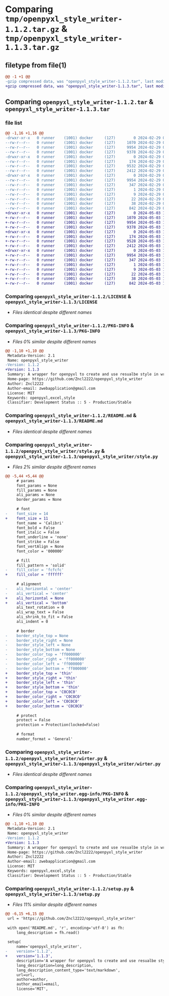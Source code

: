 # Comparing `tmp/openpyxl_style_writer-1.1.2.tar.gz` & `tmp/openpyxl_style_writer-1.1.3.tar.gz`

## filetype from file(1)

```diff
@@ -1 +1 @@
-gzip compressed data, was "openpyxl_style_writer-1.1.2.tar", last modified: Thu Feb 29 08:37:30 2024, max compression
+gzip compressed data, was "openpyxl_style_writer-1.1.3.tar", last modified: Fri May  3 17:13:10 2024, max compression
```

## Comparing `openpyxl_style_writer-1.1.2.tar` & `openpyxl_style_writer-1.1.3.tar`

### file list

```diff
@@ -1,16 +1,16 @@
-drwxr-xr-x   0 runner    (1001) docker     (127)        0 2024-02-29 08:37:30.222741 openpyxl_style_writer-1.1.2/
--rw-r--r--   0 runner    (1001) docker     (127)     1070 2024-02-29 08:37:17.000000 openpyxl_style_writer-1.1.2/LICENSE
--rw-r--r--   0 runner    (1001) docker     (127)     9954 2024-02-29 08:37:30.222741 openpyxl_style_writer-1.1.2/PKG-INFO
--rw-r--r--   0 runner    (1001) docker     (127)     9378 2024-02-29 08:37:17.000000 openpyxl_style_writer-1.1.2/README.md
-drwxr-xr-x   0 runner    (1001) docker     (127)        0 2024-02-29 08:37:30.218740 openpyxl_style_writer-1.1.2/openpyxl_style_writer/
--rw-r--r--   0 runner    (1001) docker     (127)      174 2024-02-29 08:37:17.000000 openpyxl_style_writer-1.1.2/openpyxl_style_writer/__init__.py
--rw-r--r--   0 runner    (1001) docker     (127)     9532 2024-02-29 08:37:17.000000 openpyxl_style_writer-1.1.2/openpyxl_style_writer/style.py
--rw-r--r--   0 runner    (1001) docker     (127)     2412 2024-02-29 08:37:17.000000 openpyxl_style_writer-1.1.2/openpyxl_style_writer/wirter.py
-drwxr-xr-x   0 runner    (1001) docker     (127)        0 2024-02-29 08:37:30.222741 openpyxl_style_writer-1.1.2/openpyxl_style_writer.egg-info/
--rw-r--r--   0 runner    (1001) docker     (127)     9954 2024-02-29 08:37:30.000000 openpyxl_style_writer-1.1.2/openpyxl_style_writer.egg-info/PKG-INFO
--rw-r--r--   0 runner    (1001) docker     (127)      347 2024-02-29 08:37:30.000000 openpyxl_style_writer-1.1.2/openpyxl_style_writer.egg-info/SOURCES.txt
--rw-r--r--   0 runner    (1001) docker     (127)        1 2024-02-29 08:37:30.000000 openpyxl_style_writer-1.1.2/openpyxl_style_writer.egg-info/dependency_links.txt
--rw-r--r--   0 runner    (1001) docker     (127)        9 2024-02-29 08:37:30.000000 openpyxl_style_writer-1.1.2/openpyxl_style_writer.egg-info/requires.txt
--rw-r--r--   0 runner    (1001) docker     (127)       22 2024-02-29 08:37:30.000000 openpyxl_style_writer-1.1.2/openpyxl_style_writer.egg-info/top_level.txt
--rw-r--r--   0 runner    (1001) docker     (127)       38 2024-02-29 08:37:30.222741 openpyxl_style_writer-1.1.2/setup.cfg
--rw-r--r--   0 runner    (1001) docker     (127)      842 2024-02-29 08:37:17.000000 openpyxl_style_writer-1.1.2/setup.py
+drwxr-xr-x   0 runner    (1001) docker     (127)        0 2024-05-03 17:13:10.660919 openpyxl_style_writer-1.1.3/
+-rw-r--r--   0 runner    (1001) docker     (127)     1070 2024-05-03 17:13:06.000000 openpyxl_style_writer-1.1.3/LICENSE
+-rw-r--r--   0 runner    (1001) docker     (127)     9954 2024-05-03 17:13:10.660919 openpyxl_style_writer-1.1.3/PKG-INFO
+-rw-r--r--   0 runner    (1001) docker     (127)     9378 2024-05-03 17:13:06.000000 openpyxl_style_writer-1.1.3/README.md
+drwxr-xr-x   0 runner    (1001) docker     (127)        0 2024-05-03 17:13:10.660919 openpyxl_style_writer-1.1.3/openpyxl_style_writer/
+-rw-r--r--   0 runner    (1001) docker     (127)      174 2024-05-03 17:13:06.000000 openpyxl_style_writer-1.1.3/openpyxl_style_writer/__init__.py
+-rw-r--r--   0 runner    (1001) docker     (127)     9528 2024-05-03 17:13:06.000000 openpyxl_style_writer-1.1.3/openpyxl_style_writer/style.py
+-rw-r--r--   0 runner    (1001) docker     (127)     2412 2024-05-03 17:13:06.000000 openpyxl_style_writer-1.1.3/openpyxl_style_writer/wirter.py
+drwxr-xr-x   0 runner    (1001) docker     (127)        0 2024-05-03 17:13:10.660919 openpyxl_style_writer-1.1.3/openpyxl_style_writer.egg-info/
+-rw-r--r--   0 runner    (1001) docker     (127)     9954 2024-05-03 17:13:10.000000 openpyxl_style_writer-1.1.3/openpyxl_style_writer.egg-info/PKG-INFO
+-rw-r--r--   0 runner    (1001) docker     (127)      347 2024-05-03 17:13:10.000000 openpyxl_style_writer-1.1.3/openpyxl_style_writer.egg-info/SOURCES.txt
+-rw-r--r--   0 runner    (1001) docker     (127)        1 2024-05-03 17:13:10.000000 openpyxl_style_writer-1.1.3/openpyxl_style_writer.egg-info/dependency_links.txt
+-rw-r--r--   0 runner    (1001) docker     (127)        9 2024-05-03 17:13:10.000000 openpyxl_style_writer-1.1.3/openpyxl_style_writer.egg-info/requires.txt
+-rw-r--r--   0 runner    (1001) docker     (127)       22 2024-05-03 17:13:10.000000 openpyxl_style_writer-1.1.3/openpyxl_style_writer.egg-info/top_level.txt
+-rw-r--r--   0 runner    (1001) docker     (127)       38 2024-05-03 17:13:10.660919 openpyxl_style_writer-1.1.3/setup.cfg
+-rw-r--r--   0 runner    (1001) docker     (127)      842 2024-05-03 17:13:06.000000 openpyxl_style_writer-1.1.3/setup.py
```

### Comparing `openpyxl_style_writer-1.1.2/LICENSE` & `openpyxl_style_writer-1.1.3/LICENSE`

 * *Files identical despite different names*

### Comparing `openpyxl_style_writer-1.1.2/PKG-INFO` & `openpyxl_style_writer-1.1.3/PKG-INFO`

 * *Files 0% similar despite different names*

```diff
@@ -1,10 +1,10 @@
 Metadata-Version: 2.1
 Name: openpyxl_style_writer
-Version: 1.1.2
+Version: 1.1.3
 Summary: A wrapper for openpyxl to create and use resualbe style in write only mode
 Home-page: https://github.com/Zncl2222/openpyxl_style_writer
 Author: Zncl2222
 Author-email: zwebapplication@gmail.com
 License: MIT
 Keywords: openpyxl,excel,style
 Classifier: Development Status :: 5 - Production/Stable
```

### Comparing `openpyxl_style_writer-1.1.2/README.md` & `openpyxl_style_writer-1.1.3/README.md`

 * *Files identical despite different names*

### Comparing `openpyxl_style_writer-1.1.2/openpyxl_style_writer/style.py` & `openpyxl_style_writer-1.1.3/openpyxl_style_writer/style.py`

 * *Files 2% similar despite different names*

```diff
@@ -5,44 +5,44 @@
     # params
     font_params = None
     fill_params = None
     ali_params = None
     border_params = None
 
     # font
-    font_size = 14
+    font_size = 11
     font_name = 'Calibri'
     font_bold = False
     font_italic = False
     font_underline = 'none'
     font_strike = False
     font_vertAlign = None
     font_color = '000000'
 
     # fill
     fill_pattern = 'solid'
-    fill_color = 'fcfcfc'
+    fill_color = 'ffffff'
 
     # alignment
-    ali_horizontal = 'center'
-    ali_vertical = 'center'
+    ali_horizontal = None
+    ali_vertical = 'bottom'
     ali_text_rotation = 0
     ali_wrap_text = False
     ali_shrink_to_fit = False
     ali_indent = 0
 
     # border
-    border_style_top = None
-    border_style_right = None
-    border_style_left = None
-    border_style_bottom = None
-    border_color_top = 'ff000000'
-    border_color_right = 'ff000000'
-    border_color_left = 'ff000000'
-    border_color_bottom = 'ff000000'
+    border_style_top = 'thin'
+    border_style_right = 'thin'
+    border_style_left = 'thin'
+    border_style_bottom = 'thin'
+    border_color_top = 'C0C0C0'
+    border_color_right = 'C0C0C0'
+    border_color_left = 'C0C0C0'
+    border_color_bottom = 'C0C0C0'
 
     # protect
     protect = False
     protection = Protection(locked=False)
 
     # format
     number_format = 'General'
```

### Comparing `openpyxl_style_writer-1.1.2/openpyxl_style_writer/wirter.py` & `openpyxl_style_writer-1.1.3/openpyxl_style_writer/wirter.py`

 * *Files identical despite different names*

### Comparing `openpyxl_style_writer-1.1.2/openpyxl_style_writer.egg-info/PKG-INFO` & `openpyxl_style_writer-1.1.3/openpyxl_style_writer.egg-info/PKG-INFO`

 * *Files 0% similar despite different names*

```diff
@@ -1,10 +1,10 @@
 Metadata-Version: 2.1
 Name: openpyxl_style_writer
-Version: 1.1.2
+Version: 1.1.3
 Summary: A wrapper for openpyxl to create and use resualbe style in write only mode
 Home-page: https://github.com/Zncl2222/openpyxl_style_writer
 Author: Zncl2222
 Author-email: zwebapplication@gmail.com
 License: MIT
 Keywords: openpyxl,excel,style
 Classifier: Development Status :: 5 - Production/Stable
```

### Comparing `openpyxl_style_writer-1.1.2/setup.py` & `openpyxl_style_writer-1.1.3/setup.py`

 * *Files 11% similar despite different names*

```diff
@@ -6,15 +6,15 @@
 url = 'https://github.com/Zncl2222/openpyxl_style_writer'
 
 with open('README.md', 'r', encoding='utf-8') as fh:
     long_description = fh.read()
 
 setup(
     name='openpyxl_style_writer',
-    version='1.1.2',
+    version='1.1.3',
     description='A wrapper for openpyxl to create and use resualbe style in write only mode',
     long_description=long_description,
     long_description_content_type='text/markdown',
     url=url,
     author=author,
     author_email=email,
     license='MIT',
```

